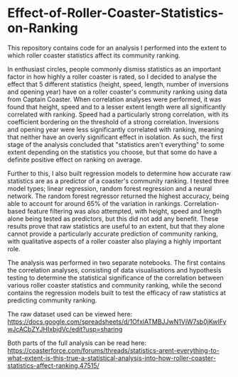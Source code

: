 # Effect-of-Roller-Coaster-Statistics-on-Ranking
This repository contains code for an analysis I performed into the extent to which roller coaster statistics affect its community ranking.

In enthusiast circles, people commonly dismiss statistics as an important factor in how highly a roller coaster is rated, 
so I decided to analyse the effect that 5 different statistics (height, speed, length, number of inversions and opening year) have on a roller coaster's community ranking 
using data from Captain Coaster. When correlation analyses were performed, it was found that height, speed and to a lesser extent length were all significantly correlated 
with ranking. Speed had a particularly strong correlation, with its coefficient bordering on the threshold of a strong correlation. Inversions and opening year were less 
significantly correlated with ranking, meaning that neither have an overly significant effect in isolation. As such, the first stage of the analysis concluded that 
"statistics aren't everything" to some extent depending on the statistics you choose, but that some do have a definite positive effect on ranking on average.

Further to this, I also built regression models to determine how accurate raw statistics are as a predictor of a coaster's community ranking. I tested three model types; 
linear regression, random forest regression and a neural network. The random forest regressor returned the highest accuracy, being able to account for around 65% of the 
variation in rankings. Correlation-based feature filtering was also attempted, with height, speed and length alone being tested as predictors, but this did not add any benefit. 
These results prove that raw statistics are useful to an extent, but that they alone cannot provide a particularly accurate prediction of community ranking, with qualitative 
aspects of a roller coaster also playing a highly important role.

The analysis was performed in two separate notebooks. The first contains the correlation analyses, consisting of data visualisations and hypothesis testing to determine the
statistical significance of the correlation between various roller coaster statistics and community ranking, while the second contains the regression models built to test
the efficacy of raw statistics at predicting community ranking.

The raw dataset used can be viewed here: https://docs.google.com/spreadsheets/d/1OfxlATMBJJwN1VjW7sb0jKwIFywJcACbZYJHIxbjdVc/edit?usp=sharing

Both parts of the full analysis can be read here: 
https://coasterforce.com/forums/threads/statistics-arent-everything-to-what-extent-is-this-true-a-statistical-analysis-into-how-roller-coaster-statistics-affect-ranking.47515/



